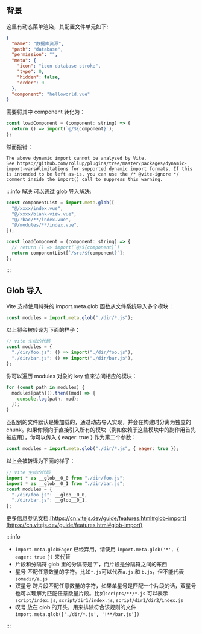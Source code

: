 ## 背景

这里有动态菜单渲染，其配置文件单元如下:

```json
{
  "name": "数据库资源",
  "path": "database",
  "permission": "",
  "meta": {
    "icon": "icon-database-stroke",
    "type": 0,
    "hidden": false,
    "order": 0
  },
  "component": "helloworld.vue"
}
```

需要将其中 component 转化为：

```js
const loadComponent = (component: string) => {
  return () => import(`@/${component}`);
};
```

然而报错：

```log
The above dynamic import cannot be analyzed by Vite.
See https://github.com/rollup/plugins/tree/master/packages/dynamic-import-vars#limitations for supported dynamic import formats. If this is intended to be left as-is, you can use the /* @vite-ignore */ comment inside the import() call to suppress this warning.
```

:::info 解决
可以通过 glob 导入解决:

```js
const componentList = import.meta.glob([
  "@/xxxx/index.vue",
  "@/xxxx/blank-view.vue",
  "@/rbac/**/index.vue",
  "@/modules/**/index.vue",
]);

const loadComponent = (component: string) => {
  // return () => import(`@/${component}`)
  return componentList[`/src/${component}`];
};
```

:::

## Glob 导入

Vite 支持使用特殊的 import.meta.glob 函数从文件系统导入多个模块：

```js
const modules = import.meta.glob("./dir/*.js");
```

以上将会被转译为下面的样子：

```js
// vite 生成的代码
const modules = {
  "./dir/foo.js": () => import("./dir/foo.js"),
  "./dir/bar.js": () => import("./dir/bar.js"),
};
```

你可以遍历 modules 对象的 key 值来访问相应的模块：

```js
for (const path in modules) {
  modules[path]().then((mod) => {
    console.log(path, mod);
  });
}
```

匹配到的文件默认是懒加载的，通过动态导入实现，并会在构建时分离为独立的 chunk。如果你倾向于直接引入所有的模块（例如依赖于这些模块中的副作用首先被应用），你可以传入 { eager: true } 作为第二个参数：

```js
const modules = import.meta.glob("./dir/*.js", { eager: true });
```

以上会被转译为下面的样子：

```js
// vite 生成的代码
import * as __glob__0_0 from "./dir/foo.js";
import * as __glob__0_1 from "./dir/bar.js";
const modules = {
  "./dir/foo.js": __glob__0_0,
  "./dir/bar.js": __glob__0_1,
};
```

更多信息参见文档:[https://cn.vitejs.dev/guide/features.html#glob-import](https://cn.vitejs.dev/guide/features.html#glob-import)

:::info

- `import.meta.globEager` 已经弃用，请使用 `import.meta.glob('*', { eager: true })` 来代替
- 片段和分隔符
  glob 里的分隔符是“/”，而片段是分隔符之间的东西
- 星号
  匹配任意数量的字符。比如`*.js`可以代表`a.js` 和 `b.js`，但不能代表`somedir/a.js`
- 双星号
  跨片段匹配任意数量的字符，如果单星号是匹配一个片段的话，双星号也可以理解为匹配任意数量片段。比如`scripts/**/*.js` 可以表示`script/index.js`, `script/dir1/index.js`, `script/dir1/dir2/index.js`
- 叹号
  放在 glob 的开头，用来排除符合该规则的文件`import.meta.glob(['./dir/*.js', '!**/bar.js'])`

:::
